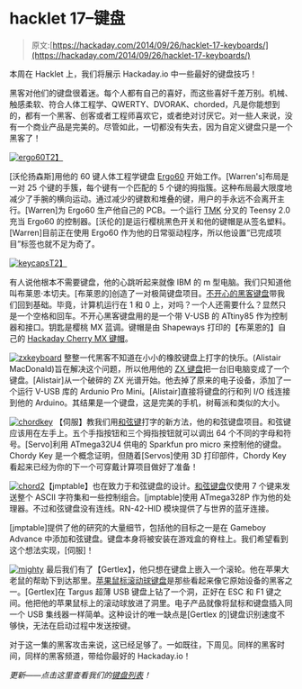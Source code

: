 # hacklet 17–键盘

> 原文:[https://hackaday.com/2014/09/26/hacklet-17-keyboards/](https://hackaday.com/2014/09/26/hacklet-17-keyboards/)

本周在 Hacklet 上，我们将展示 Hackaday.io 中一些最好的键盘技巧！

黑客对他们的键盘很着迷。每个人都有自己的喜好，而这些喜好千差万别。机械、触感柔软、符合人体工程学、QWERTY、DVORAK、chorded，凡是你能想到的，都有一个黑客、创客或者工程师喜欢它，或者绝对讨厌它。对一些人来说，没有一个商业产品是完美的。尽管如此，一切都没有失去，因为自定义键盘只是一个黑客了！

[![ergo60](../Images/7a16730eb51e09790c4a0f41131f9a4e.png)T2】](https://hackaday.io/project/448)

[沃伦扬森斯]用他的 60 键人体工程学键盘 [Ergo60](https://hackaday.io/project/448) 开始工作。[Warren's]布局是一对 25 个键的手簇，每个键有一个匹配的 5 个键的拇指簇。这种布局最大限度地减少了手腕的横向运动。通过减少的键数和堆叠的键，用户的手永远不会离开主行。[Warren]为 Ergo60 生产他自己的 PCB。一个运行 [TMK](https://github.com/tmk/tmk_keyboard) 分叉的 Teensy 2.0 充当 Ergo60 的控制器。[沃伦的]是运行樱桃黑色开关和他的键帽是从签名塑料。[Warren]目前正在使用 Ergo60 作为他的日常驱动程序，所以他设置“已完成项目”标签也就不足为奇了。

[![keycaps](../Images/c7387a5d4979600212f8c4de0aa9d571.png)T2】](https://hackaday.io/project/1506)

有人说他根本不需要键盘，他的心跳听起来就像 IBM 的 m 型电脑。我们只知道他叫布莱恩·本切夫。[布莱恩的]创造了一对极简键盘项目。[不开心的黑客键盘](https://hackaday.io/project/1265)带我们回到基础。毕竟，计算机运行在 1 和 0 上，对吗？一个人还需要什么？显然只是一个空格和回车。不开心黑客键盘用的是一个带 V-USB 的 ATtiny85 作为控制器和接口。钥匙是樱桃 MX 蓝调。键帽是由 Shapeways 打印的【布莱恩的】自己的 [Hackaday Cherry MX 键帽](https://hackaday.io/project/1506)。

[![zxkeyboard](../Images/0a66d14c69b0dc20423055418d87c6b1.png)](https://hackaday.io/project/2076) 整整一代黑客不知道在小小的橡胶键盘上打字的快乐。(Alistair MacDonald)旨在解决这个问题，所以他用他的 [ZX 键盘](https://hackaday.io/project/2076)把一台旧电脑变成了一个键盘。[Alistair]从一个破碎的 ZX 光谱开始。他去掉了原来的电子设备，添加了一个运行 V-USB 库的 Ardunio Pro Mini。[Alistair]直接将键盘的行和列 I/O 线连接到他的 Arduino。其结果是一个键盘，这是完美的手机，树莓派和类似的大小。

[![chordkey](../Images/8c332ada6181086203a6f57878f7fab2.png)](https://hackaday.io/project/2115) 【伺服】教我们用[和弦键](https://hackaday.io/project/2115)打字的新方法，他的和弦键盘项目。和弦键应该用在左手上。五个手指按钮和三个拇指按钮就可以调出 64 个不同的字母和符号。[Servo]利用 ATmega32U4 供电的 Sparkfun pro micro 来控制他的键盘。Chordy Key 是一个概念证明，但随着[Servos]使用 3D 打印部件，Chordy Key 看起来已经为你的下一个可穿戴计算项目做好了准备！

[![chord2](../Images/fb096a145470c5cc5a2c7f6204ca0070.png)](https://hackaday.io/project/1321)【jmptable】也在致力于和弦键盘的设计。[和弦键盘](https://hackaday.io/project/1321)仅使用 7 个键来发送整个 ASCII 字符集和一些控制组合。[jmptable]使用 ATmega328P 作为他的处理器。不过和弦键盘没有连线。RN-42-HID 模块提供了与世界的蓝牙连接。

[jmptable]提供了他的研究的大量细节，包括他的目标之一是在 Gameboy Advance 中添加和弦键盘。键盘本身将被安装在游戏盒的脊柱上。我们希望看到这个想法实现，[伺服]！

[![mighty](../Images/80f98e659b0217eb4dbb7b84380f606a.png)](https://hackaday.io/project/203) 最后我们有了【Gertlex】，他只想在键盘上嵌入一个滚轮。他在苹果大老鼠的帮助下到达那里。[苹果鼠标滚动球键盘](https://hackaday.io/project/203)是那些看起来像它原始设备的黑客之一。[Gertlex]在 Targus 超薄 USB 键盘上钻了一个洞，正好在 ESC 和 F1 键之间。他把他的苹果鼠标上的滚动球放进了洞里。电子产品就像将鼠标和键盘插入同一个 USB 集线器一样简单。这种设计的唯一缺点是[Gertlex 的]键盘识别速度不够快，无法在启动过程中发送按键。

对于这一集的黑客攻击来说，这已经足够了。一如既往，下周见。同样的黑客时间，同样的黑客频道，带给你最好的 Hackaday.io！

*更新——点击这里查看我们的[键盘列表](http://hackaday.io/list/3097-Keyboards)！*